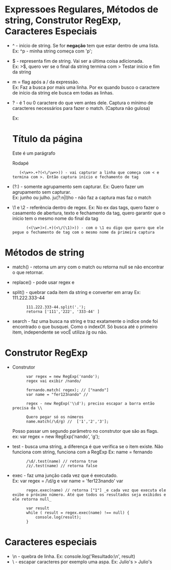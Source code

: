 # Expressoes Regulares, Métodos de string, Construtor RegExp, Caracteres Especiais

* ^ - início de string. Se for **negação** tem que estar dentro de uma lista.   
    Ex: ^p - minha string começa com 'p';
* $ - representa fim de string. Vai ser a última coisa adicionada.   
    Ex: >$, quero ver se o final da string termina com >
    Testar início e fim da string 
* m = flag após a / da expressão.  
    Ex: Faz a busca por mais uma linha. Por ex quando busco o caractere de início da string ele busca em todas as linhas.
* ? - é 1 ou 0 caractere do que vem antes dele. Captura o mínimo de caracteres necessários para fazer o match. (Captura não gulosa) 

    Ex: <h1>Título da página</h1><p>Este é um parágrafo</p><footer>Rodapé</footer>

         (<\w+>.+?(<\/\w+>)) - vai capturar a linha que começa com < e termina com >. Então captura início e fechamento de tag

* (?:) - somente agrupamento sem capturar. Ex: Quero fazer um agrupamento sem capturar.   
    Ex: junho ou julho.
                ju(?:n|l)ho - não faz a captura mas faz o match
* \1 e \2 - referência dentro de regex.
    Ex: No ex das tags, quero fazer o casamento de abertura, texto e fechamento da tag, quero garantir que o inicio tem o mesmo nome do final da tag

            (<(\w+)>(.+)(<\/(\1)>)) - com o \1 eu digo que quero que ele pegue o fechamento de tag com o mesmo nome da primeira captura


# Métodos de string

* match() - retorna um arry com o match ou retorna null se não encontrar o que retornar.
* replace() - pode usar regex e 
* split() - quebrar cada item da string e converter em array
    Ex: 111.222.333-44 
            
            111.222.333-44.split('.'); 
            retorna ['111','222', '333-44' ]
* search - faz uma busca na string e traz exatamente o indice onde foi encontrado o que busquei. Como o indexOf. Só busca até o primeiro item, independente se vocÊ utiliza /g ou não.


# Construtor RegExp
* Construtor

            var regex = new RegExp('nando');
            regex vai exibir /nando/

            fernando.match( regex); // ["nando"]
            var name = "fer123nando" //

            regex - new RegExp('\\d'); preciso escapar a barra então precisa da \\

            Quero pegar só os números
            name.match(/\d/g) //  ['1','2','3'];

    Posso passar um segundo parâmetro no construtor que são as flags.   
    ex: var regex = new RegExp('nando', 'g');

* test - busca uma string, a diferença é que verifica se o item existe. Não funciona com string, funciona com a RegExp
        Ex: name = fernando


            /\d/.test(name) // retorna true
            /z/.test(name) // retorna false

* exec - faz uma junção cada vez que é executado.  
    Ex: var regex = /\d/g e var name = 'fer123nando' var

            regex.exec(name) // retorna ["1"] _e cada vez que executa ele exibe o próximo número. Até que todos os resultados seja exibidos e ele retorna null_

            var result 
            while ( result = regex.exec(name) !== null) {
                console.log(result);
            }

# Caracteres especiais

* \n - quebra de linha. Ex: console.log('Resultado:\n', result)
* \ - escapar caracteres por exemplo uma aspa. Ex: Julio's > Julio\'s